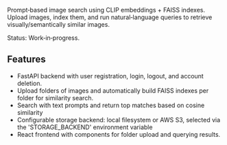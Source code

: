 Prompt‑based image search using CLIP embeddings + FAISS indexes. Upload images, index them, and run natural‑language queries to retrieve visually/semantically similar images.

Status: Work‑in‑progress.

## Features
- FastAPI backend with user registration, login, logout, and account deletion.
- Upload folders of images and automatically build FAISS indexes per folder for similarity search.
- Search with text prompts and return top matches based on cosine similarity
- Configurable storage backend: local filesystem or AWS S3, selected via the 'STORAGE_BACKEND' environment variable​ 
- React frontend with components for folder upload and querying results.